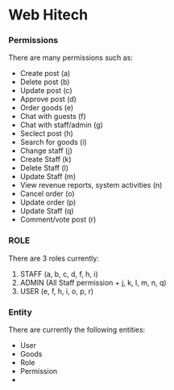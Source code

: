 # Web Hitech

### Permissions
There are many permissions such as:

* Create post (a)
* Delete post (b)
* Update post (c)
* Approve post (d)
* Order goods (e)
* Chat with guests (f)
* Chat with staff/admin (g)
* Seclect post (h)
* Search for goods (i)
* Change staff (j)
* Create Staff (k)
* Delete Staff (l)
* Update Staff (m)
* View revenue reports, system activities (n)
* Cancel order (o)
* Update order (p)
* Update Staff (q)
* Comment/vote post (r)

### ROLE
There are 3 roles currently:
1. STAFF (a, b, c, d, f, h, i)
2. ADMIN (All Staff permission + j, k, l, m, n, q)
3. USER (e, f, h, i, o, p, r)

### Entity
There are currently the following entities:

* User
* Goods
* Role
* Permission
* 

